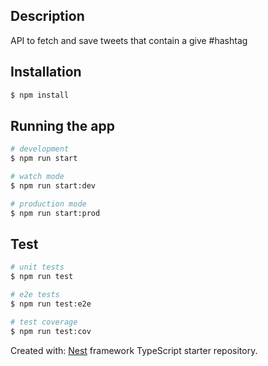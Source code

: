 ## Description

API to fetch and save tweets that contain a give #hashtag

## Installation

```bash
$ npm install
```

## Running the app

```bash
# development
$ npm run start

# watch mode
$ npm run start:dev

# production mode
$ npm run start:prod
```

## Test

```bash
# unit tests
$ npm run test

# e2e tests
$ npm run test:e2e

# test coverage
$ npm run test:cov
```

Created with:
[Nest](https://github.com/nestjs/nest) framework TypeScript starter repository.
